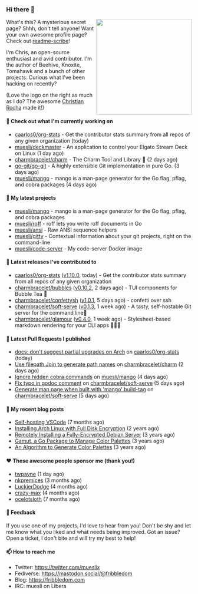 ### Hi there 👋

<img align="right" src="https://raw.githubusercontent.com/muesli/muesli/master/assets/termenv.png" width="260">

What's this? A mysterious secret page? Shhh, don't tell anyone!
Want your own awesome profile page? Check out [readme-scribe](https://github.com/muesli/readme-scribe)!

I'm Chris, an open-source enthusiast and avid contributor. I'm the author of Beehive, Knoxite, Tomahawk and a bunch
of other projects. Curious what I've been hacking on recently?

(Love the logo on the right as much as I do? The awesome [Christian Rocha](https://github.com/meowgorithm/) made it!)

#### 👷 Check out what I'm currently working on

- [caarlos0/org-stats](https://github.com/caarlos0/org-stats) - Get the contributor stats summary from all repos of any given organization (today)
- [muesli/deckmaster](https://github.com/muesli/deckmaster) - An application to control your Elgato Stream Deck on Linux (1 day ago)
- [charmbracelet/charm](https://github.com/charmbracelet/charm) - The Charm Tool and Library 🌟 (2 days ago)
- [go-git/go-git](https://github.com/go-git/go-git) - A highly extensible Git implementation in pure Go. (3 days ago)
- [muesli/mango](https://github.com/muesli/mango) - mango is a man-page generator for the Go flag, pflag, and cobra packages (4 days ago)

#### 🌱 My latest projects

- [muesli/mango](https://github.com/muesli/mango) - mango is a man-page generator for the Go flag, pflag, and cobra packages
- [muesli/roff](https://github.com/muesli/roff) - roff lets you write roff documents in Go
- [muesli/ansi](https://github.com/muesli/ansi) - Raw ANSI sequence helpers
- [muesli/gitty](https://github.com/muesli/gitty) - Contextual information about your git projects, right on the command-line
- [muesli/code-server](https://github.com/muesli/code-server) - My code-server Docker image

#### 🔭 Latest releases I've contributed to

- [caarlos0/org-stats](https://github.com/caarlos0/org-stats) ([v1.10.0](https://github.com/caarlos0/org-stats/releases/tag/v1.10.0), today) - Get the contributor stats summary from all repos of any given organization
- [charmbracelet/bubbles](https://github.com/charmbracelet/bubbles) ([v0.10.2](https://github.com/charmbracelet/bubbles/releases/tag/v0.10.2), 2 days ago) - TUI components for Bubble Tea 🍡
- [charmbracelet/confettysh](https://github.com/charmbracelet/confettysh) ([v1.0.1](https://github.com/charmbracelet/confettysh/releases/tag/v1.0.1), 5 days ago) - confetti over ssh
- [charmbracelet/soft-serve](https://github.com/charmbracelet/soft-serve) ([v0.1.3](https://github.com/charmbracelet/soft-serve/releases/tag/v0.1.3), 1 week ago) - A tasty, self-hostable Git server for the command line🍦
- [charmbracelet/glamour](https://github.com/charmbracelet/glamour) ([v0.4.0](https://github.com/charmbracelet/glamour/releases/tag/v0.4.0), 1 week ago) - Stylesheet-based markdown rendering for your CLI apps 💇🏻‍♀️

#### 🔨 Latest Pull Requests I published

- [docs: don&#39;t suggest partial upgrades on Arch](https://github.com/caarlos0/org-stats/pull/48) on [caarlos0/org-stats](https://github.com/caarlos0/org-stats) (today)
- [Use filepath.Join to generate path names](https://github.com/charmbracelet/charm/pull/66) on [charmbracelet/charm](https://github.com/charmbracelet/charm) (2 days ago)
- [Ignore hidden cobra commands](https://github.com/muesli/mango/pull/4) on [muesli/mango](https://github.com/muesli/mango) (4 days ago)
- [Fix typo in godoc comment](https://github.com/charmbracelet/soft-serve/pull/61) on [charmbracelet/soft-serve](https://github.com/charmbracelet/soft-serve) (5 days ago)
- [Generate man page when built with &#39;mango&#39; build-tag](https://github.com/charmbracelet/soft-serve/pull/60) on [charmbracelet/soft-serve](https://github.com/charmbracelet/soft-serve) (5 days ago)

#### 📜 My recent blog posts

- [Self-hosting VSCode](https://fribbledom.com/posts/selfhosting-vscode/) (7 months ago)
- [Installing Arch Linux with Full Disk Encryption](https://fribbledom.com/posts/encrypted-arch-install/) (2 years ago)
- [Remotely Installing a Fully-Encrypted Debian Server](https://fribbledom.com/posts/encrypted-remote-debian-install/) (3 years ago)
- [Gamut, a Go Package to Manage Color Palettes](https://fribbledom.com/posts/gamut-package-to-handle-color-palettes/) (3 years ago)
- [An Algorithm to Generate Color Palettes](https://fribbledom.com/posts/an-algorithm-to-generate-color-palettes/) (3 years ago)

#### ❤️ These awesome people sponsor me (thank you!)

- [twpayne](https://github.com/twpayne) (1 day ago)
- [nkpremices](https://github.com/nkpremices) (3 months ago)
- [LuckierDodge](https://github.com/LuckierDodge) (4 months ago)
- [crazy-max](https://github.com/crazy-max) (4 months ago)
- [ocelotsloth](https://github.com/ocelotsloth) (7 months ago)

#### 💬 Feedback

If you use one of my projects, I'd love to hear from you! Don't be shy and let me know what you liked
and what needs being improved. Got an issue? Open a ticket, I don't bite and will try my best to help!

#### 📫 How to reach me

- Twitter: https://twitter.com/mueslix
- Fediverse: https://mastodon.social/@fribbledom
- Blog: https://fribbledom.com
- IRC: muesli on Libera

